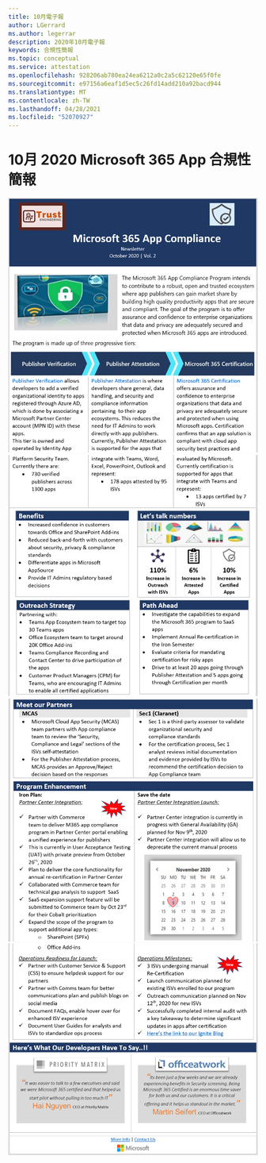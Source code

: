 ```yaml
---
title: 10月電子報
author: LGerrard
ms.author: legerrar
description: 2020年10月電子報
keywords: 合規性簡報
ms.topic: conceptual
ms.service: attestation
ms.openlocfilehash: 928206ab780ea24ea6212a0c2a5c62120e65f0fe
ms.sourcegitcommit: e97156a6eaf1d5ec5c26fd14add210a92bacd944
ms.translationtype: MT
ms.contentlocale: zh-TW
ms.lasthandoff: 04/28/2021
ms.locfileid: "52070927"
---
```

# <a name="october-2020-microsoft-365-app-compliance-newsletter"></a>10月 2020 Microsoft 365 App 合規性簡報

![Alt text ](../media/Oct_SS1_New.png)
 ![ alt text ](../media/Oct_SS2.PNG)
 ![ alt text ](../media/Oct_SS3.PNG)
 ![ alt 文字](../media/Oct_SS4.PNG)

